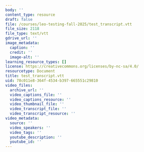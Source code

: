 ```yaml
---
body: ''
content_type: resource
draft: false
file: /courses/leo-testing-fall-2025/test_transcript.vtt
file_size: 2118
file_type: text/vtt
gdrive_url: ''
image_metadata:
  caption: ''
  credit: ''
  image-alt: ''
learning_resource_types: []
license: https://creativecommons.org/licenses/by-nc-sa/4.0/
resourcetype: Document
title: test_transcript.vtt
uid: 78c011e8-364f-4534-b397-665551c29810
video_files:
  archive_url: ''
  video_captions_file: ''
  video_captions_resource: ''
  video_thumbnail_file: ''
  video_transcript_file: ''
  video_transcript_resource: ''
video_metadata:
  source: ''
  video_speakers: ''
  video_tags: ''
  youtube_description: ''
  youtube_id: ''
---
```

